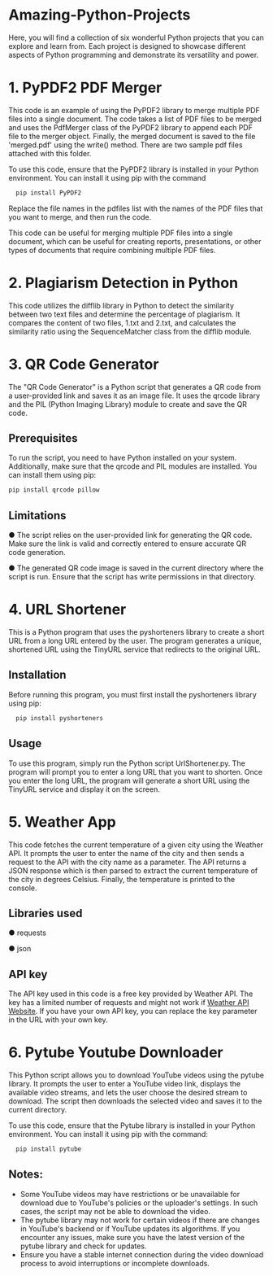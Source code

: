 # Amazing-Python-Projects
Here, you will find a collection of six wonderful Python projects that you can explore and learn from. Each project is designed to showcase different aspects of Python programming and demonstrate its versatility and power.

# 1. PyPDF2 PDF Merger
This code is an example of using the PyPDF2 library to merge multiple PDF files into a single document. The code takes a list of PDF files to be merged and uses the PdfMerger class of the PyPDF2 library to append each PDF file to the merger object. Finally, the merged document is saved to the file 'merged.pdf' using the write() method. There are two sample pdf files attached with this folder.

To use this code, ensure that the PyPDF2 library is installed in your Python environment. You can install it using pip with the command

```bash
  pip install PyPDF2
```
Replace the file names in the pdfiles list with the names of the PDF files that you want to merge, and then run the code.

This code can be useful for merging multiple PDF files into a single document, which can be useful for creating reports, presentations, or other types of documents that require combining multiple PDF files.

# 2. Plagiarism Detection in Python
This code utilizes the difflib library in Python to detect the similarity between two text files and determine the percentage of plagiarism. It compares the content of two files, 1.txt and 2.txt, and calculates the similarity ratio using the SequenceMatcher class from the difflib module.

# 3. QR Code Generator
The "QR Code Generator" is a Python script that generates a QR code from a user-provided link and saves it as an image file. It uses the qrcode library and the PIL (Python Imaging Library) module to create and save the QR code.

## Prerequisites
To run the script, you need to have Python installed on your system. Additionally, make sure that the qrcode and PIL modules are installed. You can install them using pip:

  ```bash
  pip install qrcode pillow
```
## Limitations
● The script relies on the user-provided link for generating the QR code. Make sure the link is valid and correctly entered to ensure accurate QR code generation.

● The generated QR code image is saved in the current directory where the script is run. Ensure that the script has write permissions in that directory.

# 4. URL Shortener
This is a Python program that uses the pyshorteners library to create a short URL from a long URL entered by the user. The program generates a unique, shortened URL using the TinyURL service that redirects to the original URL.

## Installation
Before running this program, you must first install the pyshorteners library using pip:
```bash
  pip install pyshorteners
```
## Usage
To use this program, simply run the Python script UrlShortener.py. The program will prompt you to enter a long URL that you want to shorten. Once you enter the long URL, the program will generate a short URL using the TinyURL service and display it on the screen.

# 5. Weather App
This code fetches the current temperature of a given city using the Weather API. It prompts the user to enter the name of the city and then sends a request to the API with the city name as a parameter. The API returns a JSON response which is then parsed to extract the current temperature of the city in degrees Celsius. Finally, the temperature is printed to the console.

## Libraries used
● requests

● json

## API key
The API key used in this code is a free key provided by Weather API. The key has a limited number of requests and might not work if  [Weather API Website](https://www.weatherapi.com/). If you have your own API key, you can replace the key parameter in the URL with your own key.

# 6. Pytube Youtube Downloader
This Python script allows you to download YouTube videos using the pytube library. It prompts the user to enter a YouTube video link, displays the available video streams, and lets the user choose the desired stream to download. The script then downloads the selected video and saves it to the current directory.

To use this code, ensure that the Pytube library is installed in your Python environment. You can install it using pip with the command:

```bash
  pip install pytube
```
## Notes:
- Some YouTube videos may have restrictions or be unavailable for download due to YouTube's policies or the uploader's settings. In such cases, the script may not be able to download the video.
- The pytube library may not work for certain videos if there are changes in YouTube's backend or if YouTube updates its algorithms. If you encounter any issues, make sure you have the latest version of the pytube library and check for updates.
- Ensure you have a stable internet connection during the video download process to avoid interruptions or incomplete downloads.

